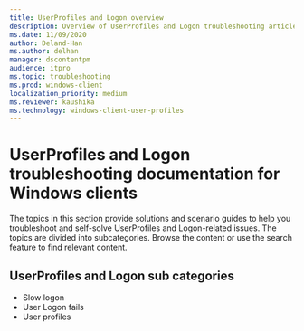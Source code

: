 ```yaml
---
title: UserProfiles and Logon overview
description: Overview of UserProfiles and Logon troubleshooting articles for Windows clients.
ms.date: 11/09/2020
author: Deland-Han
ms.author: delhan
manager: dscontentpm
audience: itpro
ms.topic: troubleshooting
ms.prod: windows-client
localization_priority: medium
ms.reviewer: kaushika
ms.technology: windows-client-user-profiles
---
```

# UserProfiles and Logon troubleshooting documentation for Windows clients

The topics in this section provide solutions and scenario guides to help you troubleshoot and self-solve UserProfiles and Logon-related issues. The topics are divided into subcategories. Browse the content or use the search feature to find relevant content.

## UserProfiles and Logon sub categories

- Slow logon
- User Logon fails
- User profiles
